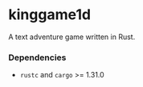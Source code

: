 # kinggame1d
A text adventure game written in Rust.

### Dependencies
* `rustc` and `cargo` >= 1.31.0
